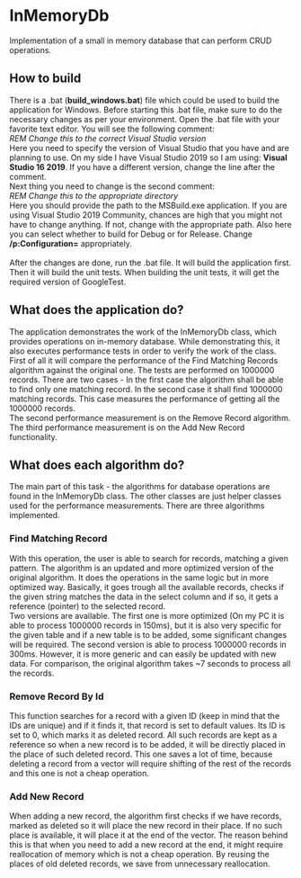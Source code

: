 # InMemoryDb
 Implementation of a small in memory database that can perform CRUD operations.

## How to build
There is a .bat (**build_windows.bat**) file which could be used to build the application for Windows. Before starting this .bat file, make sure to do the necessary changes as per your environment. Open the .bat file with your favorite text editor. You will see the following comment:<br/>
*REM Change this to the correct Visual Studio version*<br/>
Here you need to specify the version of Visual Studio that you have and are planning to use. On my side I have Visual Studio 2019 so I am using: **Visual Studio 16 2019**. If you have a different version, change the line after the comment. <br/>
Next thing you need to change is the second comment:<br/>
*REM Change this to the appropriate directory* <br/>
Here you should provide the path to the MSBuild.exe application. If you are using Visual Studio 2019 Community, chances are high that you might not have to change anything. If not, change with the appropriate path. Also here you can select whether to build for Debug or for Release. Change **/p:Configuration=** appropriately.<br/><br/>
After the changes are done, run the .bat file. It will build the application first. Then it will build the unit tests. When building the unit tests, it will get the required version of GoogleTest.

## What does the application do?
The application demonstrates the work of the InMemoryDb class, which provides operations on in-memory database. While demonstrating this, it also executes performance tests in order to verify the work of the class. <br/>
First of all it will compare the performance of the Find Matching Records algorithm against the original one. The tests are performed on 1000000 records. There are two cases - In the first case the algorithm shall be able to find only one matching record. In the second case it shall find 1000000 matching records. This case measures the performance of getting all the 1000000 records. <br/>
The second performance measurement is on the Remove Record algorithm.<br/>
The third performance measurement is on the Add New Record functionality.

## What does each algorithm do?
The main part of this task - the algorithms for database operations are found in the InMemoryDb class. The other classes are just helper classes used for the performance measurements. There are three algorithms implemented.

### Find Matching Record
With this operation, the user is able to search for records, matching a given pattern. The algorithm is an updated and more optimized version of the original algorithm. It does the operations in the same logic but in more optimized way. Basically, it goes trough all the available records, checks if the given string matches the data in the select column and if so, it gets a reference (pointer) to the selected record. <br/>
Two versions are available. The first one is more optimized (On my PC it is able to process 1000000 records in 150ms), but it is also very specific for the given table and if a new table is to be added, some significant changes will be required. The second version is able to process 1000000 records in 300ms. However, it is more generic and can easily be updated with new data. For comparison, the original algorithm takes ~7 seconds to process all the records.

### Remove Record By Id
This function searches for a record with a given ID (keep in mind that the IDs are unique) and if it finds it, that record is set to default values. Its ID is set to 0, which marks it as deleted record. All such records are kept as a reference so when a new record is to be added, it will be directly placed in the place of such deleted record. This one saves a lot of time, because deleting a record from a vector will require shifting of the rest of the records and this one is not a cheap operation. 

### Add New Record
When adding a new record, the algorithm first checks if we have records, marked as deleted so it will place the new record in their place. If no such place is available, it will place it at the end of the vector. The reason behind this is that when you need to add a new record at the end, it might require reallocation of memory which is not a cheap operation. By reusing the places of old deleted records, we save from unnecessary reallocation.

